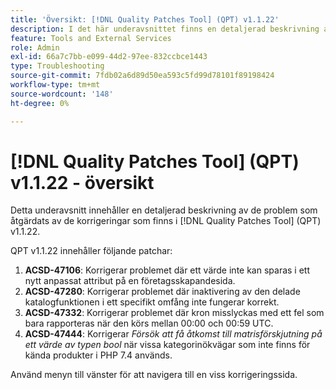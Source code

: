 ```yaml
---
title: 'Översikt: [!DNL Quality Patches Tool] (QPT) v1.1.22'
description: I det här underavsnittet finns en detaljerad beskrivning av de problem som åtgärdats av de korrigeringar som finns i  [!DNL Quality Patches Tool] (QPT) v1.1.22.
feature: Tools and External Services
role: Admin
exl-id: 66a7c7bb-e099-44d2-97ee-832ccbce1443
type: Troubleshooting
source-git-commit: 7fdb02a6d89d50ea593c5fd99d78101f89198424
workflow-type: tm+mt
source-wordcount: '148'
ht-degree: 0%

---
```


# [!DNL Quality Patches Tool] (QPT) v1.1.22 - översikt

Detta underavsnitt innehåller en detaljerad beskrivning av de problem som åtgärdats av de korrigeringar som finns i [!DNL Quality Patches Tool] (QPT) v1.1.22.

QPT v1.1.22 innehåller följande patchar:

1. **ACSD-47106**: Korrigerar problemet där ett värde inte kan sparas i ett nytt anpassat attribut på en företagsskapandesida.
1. **ACSD-47280**: Korrigerar problemet där inaktivering av den delade katalogfunktionen i ett specifikt omfång inte fungerar korrekt.
1. **ACSD-47332**: Korrigerar problemet där kron misslyckas med ett fel som bara rapporteras när den körs mellan 00:00 och 00:59 UTC.
1. **ACSD-47444**: Korrigerar _Försök att få åtkomst till matrisförskjutning på ett värde av typen bool_ när vissa kategorinökvägar som inte finns för kända produkter i PHP 7.4 används.

Använd menyn till vänster för att navigera till en viss korrigeringssida.
